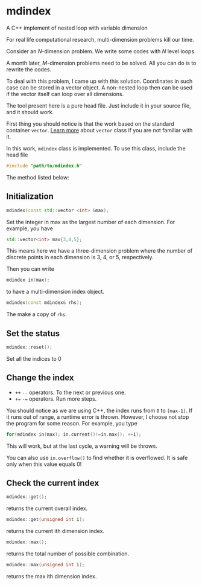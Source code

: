 # mdindex
A C++ implement of nested loop with variable dimension

For real life computational research, 
multi-dimension problems kill our time.

Consider an *N*-dimension problem.
We write some codes with *N* level loops.

A month later, *M*-dimension problems need to be solved.
All you can do is to rewrite the codes.

To deal with this problem, I came up with this solution.
Coordinates in such case can be stored in a vector object.
A non-nested loop then can be used if the vector itself can
loop over all dimensions.

The tool present here is a pure head file.  Just include it in your 
source file, and it should work.

First thing you should notice is that the work based on the standard container `vector`.
[Learn more](https://en.cppreference.com/w/cpp/container/vector) about `vector` class if you are not familiar with it.

In this work, `mdindex` class is implemented.  To use this class, include the head file
```cpp
#include "path/to/mdindex.h"
```
The method listed below:

## Initialization

```cpp
mdindex(const std::vector <int> &max);
```
Set the integer in max as the largest number of each dimension.  For example, you have

```cpp
std::vector<int> max{3,4,5};
```
This means here we have a three-dimension problem where the number of discrete points in each dimension is 3, 4, or 5, respectively.

Then you can write
```cpp
mdindex in(max);
```
to have a multi-dimension index object.

```cpp
mdindex(const mdindex& rhs);
```
The make a copy of `rhs`.

## Set the status
```cpp
mdindex::reset();
```
Set all the indices to 0

## Change the index
+ `++` `--` operators.  To the next or previous one.
+ `+=` `-=` operators.  Run more steps.

You should notice as we are using C++, the index runs from `0` to `(max-1)`.
If it runs out of range, a runtime error is thrown.
However, I choose not stop the program for some reason.
For example, you type
```cpp
for(mdindex in(max); in.current()!=in.max(); ++i);
```
This will work, but at the last cycle, a warning will be thrown.

You can also use `in.overflow()` to find whether it is overflowed.
It is safe only when this value equals 0!



## Check the current index
```cpp
mdindex::get();
```
returns the current overall index.

```cpp
mdindex::get(unsigned int i);
```
returns the current ith dimension index.
```cpp
mdindex::max();
```
returns the total number of possible combination.
```cpp
mdindex::max(unsigned int i);
```
returns the max ith dimension index.







